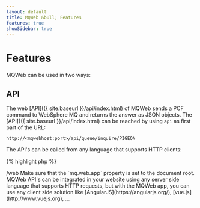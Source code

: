 ```yaml
---
layout: default
title: MQWeb &bull; Features
features: true
showSidebar: true
---
```

Features
========

MQWeb can be used in two ways:

API
---

The web [API]({{ site.baseurl }}/api/index.html) of MQWeb sends a PCF command
to WebSphere MQ and returns the answer as JSON objects. The
[API]({{ site.baseurl }}/api/index.html) can be reached by using `api` as first
part of the URL:

    http://<mqwebhost:port>/api/queue/inquire/PIGEON

The API's can be called from any language that supports HTTP clients:

{% highlight php %}
<?php
   $url = "http://localhost:8081/api/queue/inquire/PIGEON";
   $curl = curl_init();
   curl_setopt($curl, CURLOPT_URL, $url);
   curl_setopt($curl, CURLOPT_RETURNTRANSFER, 1);
   $response = curl_exec($curl);
   $data = json_decode($response, true);
{% endhighlight %}

or in Python

{% highlight python %}
  conn = httplib.HTTPConnection('localhost', 8081)
  conn.request('GET', '/api/queue/inquire/PIGEON')
  res = conn.getresponse()
  data = json.loads(res.read())
{% endhighlight %}

Look at [API overview](/api/index.html) to see which api's are available.

MQWeb App
---------

MQWeb App is a sample web application which has its own 
[Github repository](https://github.com/fbraem/mqwebapp). This web application 
can be reached by prefixing the requested HTML page with

    http://<mqwebhost:port>/web

Make sure that the `mq.web.app` property is set to the document root.

MQWeb API's can be integrated in your website using any server side language
that supports HTTP requests, but with the MQWeb app, you can use any client side
solution like [AngularJS](https://angularjs.org/), 
[vue.js](http://www.vuejs.org), ...